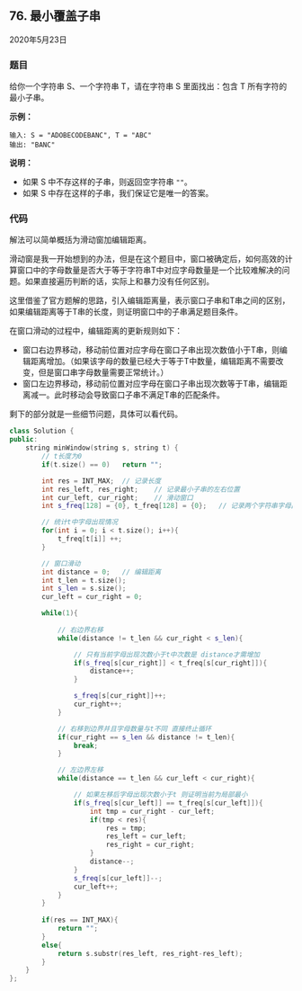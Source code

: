 ## 76. 最小覆盖子串

2020年5月23日

### 题目

给你一个字符串 S、一个字符串 T，请在字符串 S 里面找出：包含 T 所有字符的最小子串。

**示例：**

```
输入: S = "ADOBECODEBANC", T = "ABC"
输出: "BANC"
```

**说明：**


- 如果 S 中不存这样的子串，则返回空字符串 ``""``。
- 如果 S 中存在这样的子串，我们保证它是唯一的答案。


### 代码

解法可以简单概括为滑动窗加编辑距离。

滑动窗是我一开始想到的办法，但是在这个题目中，窗口被确定后，如何高效的计算窗口中的字母数量是否大于等于字符串T中对应字母数量是一个比较难解决的问题。如果直接遍历判断的话，实际上和暴力没有任何区别。

这里借鉴了官方题解的思路，引入编辑距离量，表示窗口子串和T串之间的区别，如果编辑距离等于T串的长度，则证明窗口中的子串满足题目条件。

在窗口滑动的过程中，编辑距离的更新规则如下：

- 窗口右边界移动，移动前位置对应字母在窗口子串出现次数值小于T串，则编辑距离增加。（如果该字母的数量已经大于等于T中数量，编辑距离不需要改变，但是窗口串字母数量需要正常统计。）
- 窗口左边界移动，移动前位置对应字母在窗口子串出现次数等于T串，编辑距离减一。此时移动会导致窗口子串不满足T串的匹配条件。

剩下的部分就是一些细节问题，具体可以看代码。

```cpp
class Solution {
public:
    string minWindow(string s, string t) {
        // t长度为0
        if(t.size() == 0)   return "";

        int res = INT_MAX;  // 记录长度
        int res_left, res_right;    // 记录最小子串的左右位置
        int cur_left, cur_right;    // 滑动窗口
        int s_freq[128] = {0}, t_freq[128] = {0};   // 记录两个字符串字母出现次数

        // 统计t中字母出现情况
        for(int i = 0; i < t.size(); i++){
            t_freq[t[i]] ++;
        }

        // 窗口滑动
        int distance = 0;   // 编辑距离 
        int t_len = t.size();
        int s_len = s.size();
        cur_left = cur_right = 0;

        while(1){
            
            // 右边界右移
            while(distance != t_len && cur_right < s_len){

                // 只有当前字母出现次数小于t中次数是 distance才需增加
                if(s_freq[s[cur_right]] < t_freq[s[cur_right]]){
                    distance++;
                }

                s_freq[s[cur_right]]++;
                cur_right++;
            }

            // 右移到边界并且字母数量与t不同 直接终止循环
            if(cur_right == s_len && distance != t_len){
                break;
            }

            // 左边界左移
            while(distance == t_len && cur_left < cur_right){

                // 如果左移后字母出现次数小于t 则证明当前为局部最小
                if(s_freq[s[cur_left]] == t_freq[s[cur_left]]){
                    int tmp = cur_right - cur_left;
                    if(tmp < res){
                        res = tmp;
                        res_left = cur_left;
                        res_right = cur_right;
                    }
                    distance--;
                }
                s_freq[s[cur_left]]--;
                cur_left++;
            }
        }
        
        if(res == INT_MAX){
            return "";
        }
        else{
            return s.substr(res_left, res_right-res_left);
        }
    }
};
```